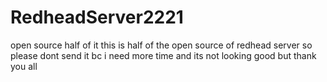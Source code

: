 # RedheadServer2221
open source half of it
this is half of the open source of redhead server 
so please dont send it bc i need more time and its not looking
good but thank you all
